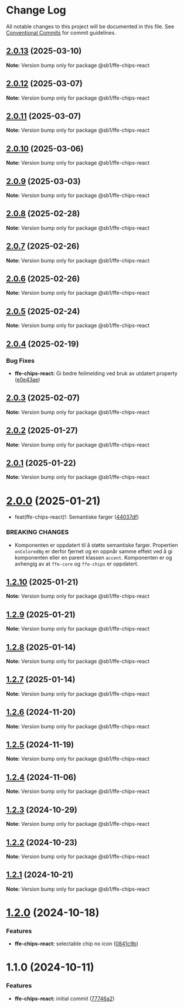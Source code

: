 # Change Log

All notable changes to this project will be documented in this file.
See [Conventional Commits](https://conventionalcommits.org) for commit guidelines.

## [2.0.13](https://github.com/SpareBank1/designsystem/compare/@sb1/ffe-chips-react@2.0.12...@sb1/ffe-chips-react@2.0.13) (2025-03-10)

**Note:** Version bump only for package @sb1/ffe-chips-react





## [2.0.12](https://github.com/SpareBank1/designsystem/compare/@sb1/ffe-chips-react@2.0.11...@sb1/ffe-chips-react@2.0.12) (2025-03-07)

**Note:** Version bump only for package @sb1/ffe-chips-react





## [2.0.11](https://github.com/SpareBank1/designsystem/compare/@sb1/ffe-chips-react@2.0.10...@sb1/ffe-chips-react@2.0.11) (2025-03-07)

**Note:** Version bump only for package @sb1/ffe-chips-react





## [2.0.10](https://github.com/SpareBank1/designsystem/compare/@sb1/ffe-chips-react@2.0.9...@sb1/ffe-chips-react@2.0.10) (2025-03-06)

**Note:** Version bump only for package @sb1/ffe-chips-react





## [2.0.9](https://github.com/SpareBank1/designsystem/compare/@sb1/ffe-chips-react@2.0.8...@sb1/ffe-chips-react@2.0.9) (2025-03-03)

**Note:** Version bump only for package @sb1/ffe-chips-react





## [2.0.8](https://github.com/SpareBank1/designsystem/compare/@sb1/ffe-chips-react@2.0.7...@sb1/ffe-chips-react@2.0.8) (2025-02-28)

**Note:** Version bump only for package @sb1/ffe-chips-react





## [2.0.7](https://github.com/SpareBank1/designsystem/compare/@sb1/ffe-chips-react@2.0.6...@sb1/ffe-chips-react@2.0.7) (2025-02-26)

**Note:** Version bump only for package @sb1/ffe-chips-react





## [2.0.6](https://github.com/SpareBank1/designsystem/compare/@sb1/ffe-chips-react@2.0.5...@sb1/ffe-chips-react@2.0.6) (2025-02-26)

**Note:** Version bump only for package @sb1/ffe-chips-react





## [2.0.5](https://github.com/SpareBank1/designsystem/compare/@sb1/ffe-chips-react@2.0.4...@sb1/ffe-chips-react@2.0.5) (2025-02-24)

**Note:** Version bump only for package @sb1/ffe-chips-react





## [2.0.4](https://github.com/SpareBank1/designsystem/compare/@sb1/ffe-chips-react@2.0.3...@sb1/ffe-chips-react@2.0.4) (2025-02-19)


### Bug Fixes

* **ffe-chips-react:** Gi bedre feilmelding ved bruk av utdatert property ([e0e43ae](https://github.com/SpareBank1/designsystem/commit/e0e43aec315c9921aff3f8ead6cb5d3c4b70b56b))





## [2.0.3](https://github.com/SpareBank1/designsystem/compare/@sb1/ffe-chips-react@2.0.2...@sb1/ffe-chips-react@2.0.3) (2025-02-07)

**Note:** Version bump only for package @sb1/ffe-chips-react





## [2.0.2](https://github.com/SpareBank1/designsystem/compare/@sb1/ffe-chips-react@2.0.1...@sb1/ffe-chips-react@2.0.2) (2025-01-27)

**Note:** Version bump only for package @sb1/ffe-chips-react





## [2.0.1](https://github.com/SpareBank1/designsystem/compare/@sb1/ffe-chips-react@2.0.0...@sb1/ffe-chips-react@2.0.1) (2025-01-22)

**Note:** Version bump only for package @sb1/ffe-chips-react





# [2.0.0](https://github.com/SpareBank1/designsystem/compare/@sb1/ffe-chips-react@1.2.10...@sb1/ffe-chips-react@2.0.0) (2025-01-21)


* feat(ffe-chips-react)!: Semantiske farger ([44037df](https://github.com/SpareBank1/designsystem/commit/44037df0f9a230297712f495f4165c75ed61d339))


### BREAKING CHANGES

* Komponenten er oppdatert til å støtte semantiske farger. Propertien `onColoredBg` er derfor fjernet og en oppnår samme effekt ved å gi komponenten eller en parent klassen `accent`. Komponenten er og avhengig av at `ffe-core` og `ffe-chips` er oppdatert.





## [1.2.10](https://github.com/SpareBank1/designsystem/compare/@sb1/ffe-chips-react@1.2.9...@sb1/ffe-chips-react@1.2.10) (2025-01-21)

**Note:** Version bump only for package @sb1/ffe-chips-react





## [1.2.9](https://github.com/SpareBank1/designsystem/compare/@sb1/ffe-chips-react@1.2.8...@sb1/ffe-chips-react@1.2.9) (2025-01-21)

**Note:** Version bump only for package @sb1/ffe-chips-react





## [1.2.8](https://github.com/SpareBank1/designsystem/compare/@sb1/ffe-chips-react@1.2.7...@sb1/ffe-chips-react@1.2.8) (2025-01-14)

**Note:** Version bump only for package @sb1/ffe-chips-react





## [1.2.7](https://github.com/SpareBank1/designsystem/compare/@sb1/ffe-chips-react@1.2.6...@sb1/ffe-chips-react@1.2.7) (2025-01-14)

**Note:** Version bump only for package @sb1/ffe-chips-react





## [1.2.6](https://github.com/SpareBank1/designsystem/compare/@sb1/ffe-chips-react@1.2.5...@sb1/ffe-chips-react@1.2.6) (2024-11-20)

**Note:** Version bump only for package @sb1/ffe-chips-react





## [1.2.5](https://github.com/SpareBank1/designsystem/compare/@sb1/ffe-chips-react@1.2.4...@sb1/ffe-chips-react@1.2.5) (2024-11-19)

**Note:** Version bump only for package @sb1/ffe-chips-react





## [1.2.4](https://github.com/SpareBank1/designsystem/compare/@sb1/ffe-chips-react@1.2.3...@sb1/ffe-chips-react@1.2.4) (2024-11-06)

**Note:** Version bump only for package @sb1/ffe-chips-react





## [1.2.3](https://github.com/SpareBank1/designsystem/compare/@sb1/ffe-chips-react@1.2.2...@sb1/ffe-chips-react@1.2.3) (2024-10-29)

**Note:** Version bump only for package @sb1/ffe-chips-react





## [1.2.2](https://github.com/SpareBank1/designsystem/compare/@sb1/ffe-chips-react@1.2.1...@sb1/ffe-chips-react@1.2.2) (2024-10-23)

**Note:** Version bump only for package @sb1/ffe-chips-react





## [1.2.1](https://github.com/SpareBank1/designsystem/compare/@sb1/ffe-chips-react@1.2.0...@sb1/ffe-chips-react@1.2.1) (2024-10-21)

**Note:** Version bump only for package @sb1/ffe-chips-react





# [1.2.0](https://github.com/SpareBank1/designsystem/compare/@sb1/ffe-chips-react@1.1.0...@sb1/ffe-chips-react@1.2.0) (2024-10-18)


### Features

* **ffe-chips-react:** selectable chip no icon ([0841c9b](https://github.com/SpareBank1/designsystem/commit/0841c9bf65d7bdd099478c04875c7a5ddabdfa1d))





# 1.1.0 (2024-10-11)


### Features

* **ffe-chips-react:** initial commit ([77746a2](https://github.com/SpareBank1/designsystem/commit/77746a207673948c448e32fb5d25e54901448df5))
